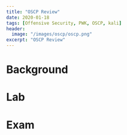 ```yaml
---
title: "OSCP Review"
date: 2020-01-18 
tags: [Offensive Security, PWK, OSCP, kali]
header:
  image: "/images/oscp/oscp.png"
excerpt: "OSCP Review"
---
```


# Background

# Lab

# Exam
 


